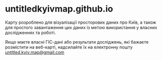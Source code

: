 # untitledkyivmap.github.io

Карту розроблено для візуалізації просторових даних про Київ, а також для простого завантаження цих даних із метою використання у власних дослідженнях та роботі.

Якщо маєте власні ГІС-дані або результати досліджень, які бажаєте розмістити на веб-карті, надсилайте їх на електронну пошту untitled.kyiv.map@gmail.com
